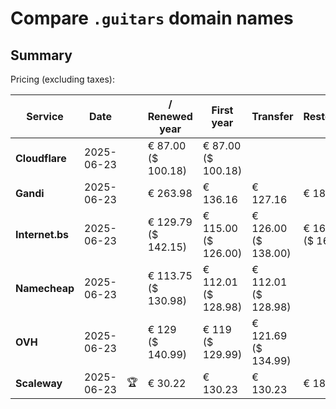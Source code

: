 # Compare `.guitars` domain names

## Summary

Pricing (excluding taxes):

| Service | Date |  | / Renewed year | First year | Transfer | Restoration |
|--|--|--|--|--|--|--|
| **Cloudflare** | 2025-06-23 |  | € 87.00<br>($ 100.18) | € 87.00<br>($ 100.18) |  |  |
| **Gandi** | 2025-06-23 |  | € 263.98 | € 136.16 | € 127.16 | € 188.58 |
| **Internet.bs** | 2025-06-23 |  | € 129.79<br>($ 142.15) | € 115.00<br>($ 126.00) | € 126.00<br>($ 138.00) | € 166.29<br>($ 164.45) |
| **Namecheap** | 2025-06-23 |  | € 113.75<br>($ 130.98) | € 112.01<br>($ 128.98) | € 112.01<br>($ 128.98) |  |
| **OVH** | 2025-06-23 |  | € 129<br>($ 140.99) | € 119<br>($ 129.99) | € 121.69<br>($ 134.99) |  |
| **Scaleway** | 2025-06-23 | 🏆 | € 30.22 | € 130.23 | € 130.23 | € 188.76 |
